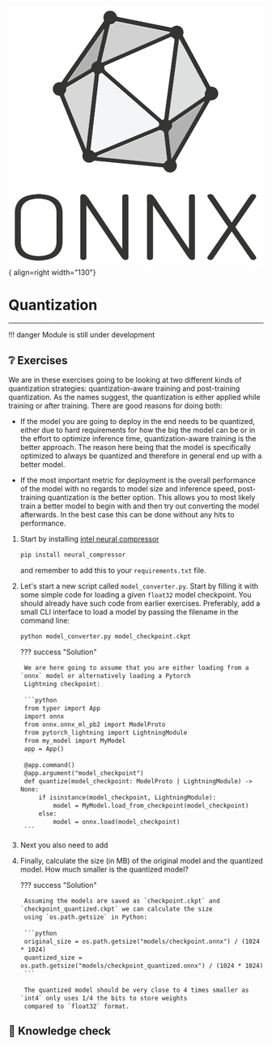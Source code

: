 ![Logo](../figures/icons/onnx.png){ align=right width="130"}

# Quantization

---

!!! danger
    Module is still under development

## ❔ Exercises

We are in these exercises going to be looking at two different kinds of quantization strategies: quantization-aware
training and post-training quantization. As the names suggest, the quantization is either applied while training or
after training. There are good reasons for doing both:

* If the model you are going to deploy in the end needs to be quantized, either due to hard requirements for how the
    big the model can be or in the effort to optimize inference time, quantization-aware training is the better
    approach. The reason here being that the model is specifically optimized to always be quantized and therefore in
    general end up with a better model.

* If the most important metric for deployment is the overall performance of the model with no regards to model size
    and inference speed, post-training quantization is the better option. This allows you to most likely train a better
    model to begin with and then try out converting the model afterwards. In the best case this can be done without
    any hits to performance.

1. Start by installing [intel neural compressor](https://github.com/intel/neural-compressor)

    ```bash
    pip install neural_compressor
    ```

    and remember to add this to your `requirements.txt` file.

2. Let's start a new script called `model_converter.py`. Start by filling it with some simple code for loading a given
    `float32` model checkpoint. You should already have such code from earlier exercises. Preferably, add a small CLI
    interface to load a model by passing the filename in the command line:

    ```bash
    python model_converter.py model_checkpoint.ckpt
    ```

    ??? success "Solution"

        We are here going to assume that you are either loading from a `onnx` model or alternatively loading a Pytorch
        Lightning checkpoint:

        ```python
        from typer import App
        import onnx
        from onnx.onnx_ml_pb2 import ModelProto
        from pytorch_lightning import LightningModule
        from my_model import MyModel
        app = App()

        @app.command()
        @app.argument("model_checkpoint")
        def quantize(model_checkpoint: ModelProto | LightningModule) -> None:
            if isinstance(model_checkpoint, LightningModule):
                model = MyModel.load_from_checkpoint(model_checkpoint)
            else:
                model = onnx.load(model_checkpoint)
        ```

3. Next you also need to add

4. Finally, calculate the size (in MB) of the original model and the quantized model. How much smaller is the quantized
    model?

    ??? success "Solution"

        Assuming the models are saved as `checkpoint.ckpt` and `checkpoint_quantized.ckpt` we can calculate the size
        using `os.path.getsize` in Python:

        ```python
        original_size = os.path.getsize("models/checkpoint.onnx") / (1024 * 1024)
        quantized_size = os.path.getsize("models/checkpoint_quantized.onnx") / (1024 * 1024)
        ```

        The quantized model should be very close to 4 times smaller as `int4` only uses 1/4 the bits to store weights
        compared to `float32` format.

## 🧠 Knowledge check
